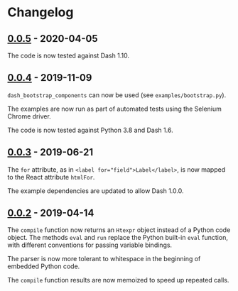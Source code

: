 # Changelog

## [0.0.5] - 2020-04-05

The code is now tested against Dash 1.10.

## [0.0.4] - 2019-11-09

`dash_bootstrap_components` can now be used (see `examples/bootstrap.py`).

The examples are now run as part of automated tests using the Selenium
Chrome driver.

The code is now tested against Python 3.8 and Dash 1.6.

## [0.0.3] - 2019-06-21

The `for` attribute, as in `<label for="field">Label</label>`,
is now mapped to the React attribute `htmlFor`.

The example dependencies are updated to allow Dash 1.0.0.

## [0.0.2] - 2019-04-14

The `compile` function now returns an `Htexpr` object instead of a
Python code object. The methods `eval` and `run` replace the Python
built-in `eval` function, with different conventions for passing
variable bindings.

The parser is now more tolerant to whitespace in the beginning of
embedded Python code.

The `compile` function results are now memoized to speed up repeated
calls.


[0.0.2]: https://github.com/jkseppan/htexpr/compare/0.0.1...0.0.2
[0.0.3]: https://github.com/jkseppan/htexpr/compare/0.0.2...0.0.3
[0.0.4]: https://github.com/jkseppan/htexpr/compare/0.0.3...0.0.4
[0.0.5]: https://github.com/jkseppan/htexpr/compare/0.0.4...0.0.5
